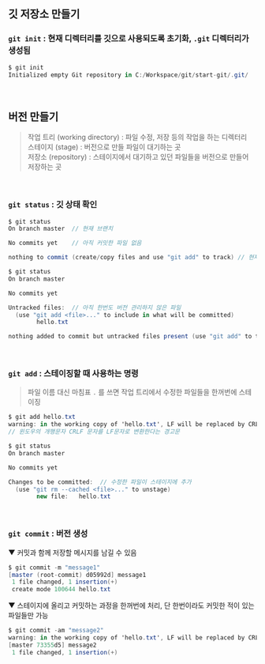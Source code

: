 ## 깃 저장소 만들기
### `git init` : 현재 디렉터리를 깃으로 사용되도록 초기화, `.git` 디렉터리가 생성됨
```c#
$ git init
Initialized empty Git repository in C:/Workspace/git/start-git/.git/
```

<br>

## 버전 만들기
> 작업 트리 (working directory) : 파일 수정, 저장 등의 작업을 하는 디렉터리<br>
> 스테이지 (stage) : 버전으로 만들 파일이 대기하는 곳<br>
> 저장소 (repository) : 스테이지에서 대기하고 있던 파일들을 버전으로 만들어 저장하는 곳

<br>

### `git status` : 깃 상태 확인
```c#
$ git status
On branch master  // 현재 브랜치

No commits yet    // 아직 커밋한 파일 없음

nothing to commit (create/copy files and use "git add" to track) // 현재 커밋할 파일 없음
```
```c#
$ git status
On branch master

No commits yet

Untracked files:  // 아직 한번도 버전 관리하지 않은 파일
  (use "git add <file>..." to include in what will be committed)
        hello.txt

nothing added to commit but untracked files present (use "git add" to track)
```

<br>

### `git add` : 스테이징할 때 사용하는 명령
> 파일 이름 대신 마침표 `.` 를 쓰면 작업 트리에서 수정한 파일들을 한꺼번에 스테이징
```c#
$ git add hello.txt
warning: in the working copy of 'hello.txt', LF will be replaced by CRLF the next time Git touches it
// 윈도우의 개행문자 CRLF 문자를 LF문자로 변환한다는 경고문

$ git status
On branch master

No commits yet

Changes to be committed:  // 수정한 파일이 스테이지에 추가
  (use "git rm --cached <file>..." to unstage)
        new file:   hello.txt
```

<br>

### `git commit` : 버전 생성
▼ 커밋과 함께 저장할 메시지를 남길 수 있음
```c#
$ git commit -m "message1"
[master (root-commit) d05992d] message1
 1 file changed, 1 insertion(+)
 create mode 100644 hello.txt
```
▼ 스테이지에 올리고 커밋하는 과정을 한꺼번에 처리, 단 한번이라도 커밋한 적이 있는 파일들만 가능
```c#
$ git commit -am "message2"
warning: in the working copy of 'hello.txt', LF will be replaced by CRLF the next time Git touches it
[master 73355d5] message2
 1 file changed, 1 insertion(+)
```
